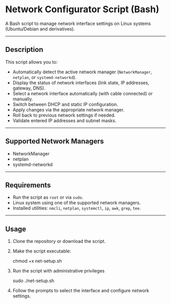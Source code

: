 # Network Configurator Script (Bash)

A Bash script to manage network interface settings on Linux systems (Ubuntu/Debian and derivatives).

---

## Description

This script allows you to:

- Automatically detect the active network manager (`NetworkManager`, `netplan`, or `systemd-networkd`).
- Display the status of network interfaces (link state, IP addresses, gateway, DNS).
- Select a network interface automatically (with cable connected) or manually.
- Switch between DHCP and static IP configuration.
- Apply changes via the appropriate network manager.
- Roll back to previous network settings if needed.
- Validate entered IP addresses and subnet masks.

---

## Supported Network Managers

- NetworkManager
- netplan
- systemd-networkd

---

## Requirements

- Run the script as `root` or via `sudo`.
- Linux system using one of the supported network managers.
- Installed utilities: `nmcli`, `netplan`, `systemctl`, `ip`, `awk`, `grep`, `tee`.

---

## Usage

1. Clone the repository or download the script.
2. Make the script executable:
   
   chmod +x net-setup.sh
   
3. Run the script with administrative privileges
   
   sudo ./net-setup.sh
   
4. Follow the prompts to select the interface and configure network settings.
   
